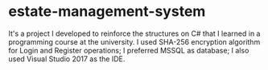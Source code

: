# estate-management-system
It's a project I developed to reinforce the structures on C# that I learned in a programming course at the university. I used SHA-256 encryption algorithm for Login and Register operations; I preferred MSSQL as database; I also used Visual Studio 2017 as the IDE.
